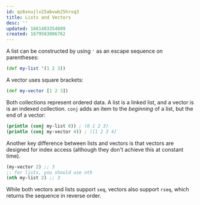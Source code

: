 ```yaml
---
id: qz6xnujlv25abvwb25hrxq3
title: Lists and Vectors
desc: ''
updated: 1681403354809
created: 1679583006762
---
```


A list can be constructed by using `'` as an escape sequence on parentheses:

```clojure
(def my-list '(1 2 3))
```

A vector uses square brackets:

```clojure
(def my-vector [1 2 3])
```

Both collections represent ordered data. A list is a linked list, and a vector is is an indexed collection. `conj` adds an item to the _beginning_ of a list, but the end of a vector:

```clojure
(println (conj my-list 0)) ; (0 1 2 3)
(println (conj my-vector 4)) ; )[1 2 3 4]
```

Another key difference between lists and vectors is that vectors are designed for index access (although they don't achieve this at constant time). 

```clojure
(my-vector 2) ;; 3
;; for lists, you should use nth
(nth my-list 2) ;; 3
```



While both vectors and lists support `seq`, vectors also support `rseq`, which returns the sequence in reverse order. 